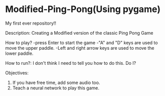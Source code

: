# Modified-Ping-Pong(Using pygame)
My first ever repository!!

Description: Creating a Modified version of the classic Ping Pong Game

How to play?
-press Enter to start the game
-"A" and "D" keys are used to move the upper paddle.
-Left and right arrow keys are used to move the lower paddle.


How to run?: 
I don't think I need to tell you how to do this. Do I?

Objectives:
1. If you have free time, add some audio too.
2. Teach a neural network to play this game.

